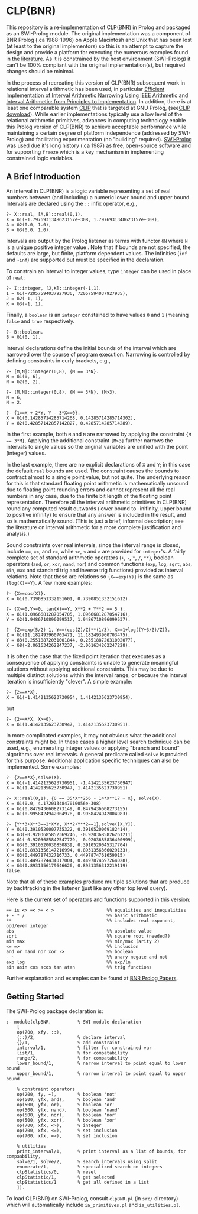 # CLP(BNR)
This repository is a re-implementation of CLP(BNR) in Prolog and packaged as an SWI-Prolog module. The original implementation was a component of BNR Prolog (.ca 1988-1996) on Apple Macintosh and Unix that has been lost (at least to the original implementors) so this is an attempt to capture the design and provide a platform for executing the numerous examples found in the [literature][bnrpp]. As it is constrained by the host environment (SWI-Prolog) it can't be 100% compliant with the original implementation(s), but required changes should be minimal.
 
In the process of recreating this version of CLP(BNR) subsequent work in relational interval arithmetic has been used, in particular [Efficient Implementation of Interval Arithmetic Narrowing Using IEEE Arithmetic][ia1] and [Interval Arithmetic: from Principles to Implementation][ia2]. In addition, there is at least one comparable system [CLIP][clip] that is targeted at GNU Prolog, (see[CLIP download][cldl]). While earlier implementations typically use a low level  of the relational arithmetic primitives, advances in computing technology enable this Prolog version of CLP(BNR) to achieve acceptable performance while maintaining a certain degree of platform independence (addressed by SWI-Prolog) and facilitating experimentation (no "building" required). [SWI-Prolog][swip] was used due it's long history (.ca 1987) as free, open-source software and for supporting `freeze` which is a key mechanism in implementing constrained logic variables.

## A Brief Introduction

An interval in CLP(BNR) is a logic variable representing a set of real numbers between (and including) a numeric lower bound and upper bound. Intervals are declared using the `::` infix operator, e.g.,

	?- X::real, [A,B]::real(0,1).
	X = δ1(-1.7976931348623157e+308, 1.7976931348623157e+308),
	A = δ2(0.0, 1.0),
	B = δ3(0.0, 1.0).

Intervals are output by the Prolog listener as terms with functor `δN` where `N` is a unique positive integer value . Note that if bounds are not specified, the defaults are large, but finite, platform dependent values. The infinities (`inf` and `-inf`) are supported but must be specified in the declaration. 

To constrain an interval to integer values, type `integer` can be used in place of `real`:

	?- I::integer, [J,K]::integer(-1,1).
	I = δ1(-72057594037927936, 72057594037927935),
	J = δ2(-1, 1),
	K = δ3(-1, 1).

Finally, a `boolean` is an `integer` constained to have values `0` and `1` (meaning `false` and `true` respectively.

	?- B::boolean.
	B = δ1(0, 1).

Interval declarations define the initial bounds of the interval which are narrowed over the course of program execution. Narrowing is controlled by defining constraints in curly brackets, e.g.,

	?- [M,N]::integer(0,8), {M == 3*N}.
	M = δ1(0, 6),
	N = δ2(0, 2).

	?- [M,N]::integer(0,8), {M == 3*N}, {M>3}.
	M = 6,
	N = 2.

	?- {1==X + 2*Y, Y - 3*X==0}.
	X = δ1(0.14285714285714268, 0.14285714285714302),
	Y = δ2(0.42857142857142827, 0.4285714285714289).

In the first example, both `M` and `N` are narrowed by applying the constraint `{M == 3*M}`. Applying the additional constraint `{M>3}` further narrows the intervals to single values so the original variables are unified with the point (integer) values.
 
In the last example, there are no explicit declarations of `X` and `Y`; in this case the default `real` bounds are used. The constraint causes the bounds to contract almost to a single point value, but not quite. The underlying reason for this is that standard floating point arithmetic is mathematically unsound due to floating point rounding errors and cannot represent all the real numbers in any case, due to the finite bit length of the floating point representation. Therefore all the interval arithmetic primitives in CLP(BNR) round any computed result outwards (lower bound to -inifinity, upper bound to positive infinity) to ensure that any answer is included in the result, and so is mathematically sound. (This is just a brief, informal description; see the literature on interval arithmetic for a more complete justification and analysis.)

Sound constraints over real intervals, since the interval range is closed, include `==`, `=<`, and `>=`, while `<>`, `<` and `>` are provided for `integer`'s. A fairly complete set of standard arithmetic operators (`+`, `-`, `*`, `/`, `**`), boolean operators (`and`, `or`, `xor`, `nand`, `nor`) and common functions (`exp`, `log`, `sqrt`, `abs`, `min`, `max` and standard trig and inverse trig functions) provided as interval relations. Note that these are relations so `{X==exp(Y)}` is the same as `{log(X)==Y}`. A few more examples:

	?- {X==cos(X)}.
	X = δ1(0.7390851332151601, 0.7390851332151612).

	?- {X>=0,Y>=0, tan(X)==Y, X**2 + Y**2 == 5 }.
	X = δ1(1.0966681287054705, 1.0966681287054716),
	Y = δ2(1.9486710896099517, 1.9486710896099537).

	?- {Z==exp(5/2)-1, Y==(cos(Z)/Z)**(1/3), X==1+log((Y+3/Z)/Z)}.
	Z = δ1(11.182493960703471, 11.182493960703475),
	Y = δ3(0.25518872031001844, 0.25518872031002077),
	X = δ8(-2.061634262247237, -2.061634262247228).

It is often the case that the fixed point iteration that executes as a consequence of applying constraints is unable to generate meaningful solutions without applying additional constraints. This may be due to multiple distinct solutions within the interval range, or because the interval iteration is insufficiently "clever". A simple example:

	?- {2==X*X}.
	X = δ1(-1.4142135623730954, 1.4142135623730954).
but 

	?- {2==X*X, X>=0}.
	X = δ1(1.4142135623730947, 1.4142135623730951).

In more complicated examples, it may not obvious what the additional constraints might be. In these cases a higher level search technique can be used, e.g., enumerating integer values or applying "branch and bound" algorithms over real intervals. A general predicate called `solve` is provided for this purpose. Additional application specific techniques can also be implemented. Some examples:

	?- {2==X*X},solve(X).
	X = δ1(-1.4142135623730951, -1.4142135623730947) 
	X = δ1(1.4142135623730947, 1.4142135623730951).

	?- X::real(0,1), {0 == 35*X**256 - 14*X**17 + X}, solve(X).
	X = δ1(0.0, 4.1720134847010056e-308) 
	X = δ1(0.8479436608273149, 0.8479436608273155) 
	X = δ1(0.9958424942004978, 0.9958424942004983).

	?- {Y**3+X**3==2*X*Y, X**2+Y**2==1},solve([X,Y]).
	Y = δ1(0.3910520007735322, 0.3910520069182414),
	X = δ3(-0.9203685852369246, -0.9203685826261211) 
	Y = δ1(-0.9203685842547779, -0.9203685836400999),
	X = δ3(0.3910520030850839, 0.3910520045317704) 
	Y = δ1(0.8931356147216994, 0.8931356366029133),
	X = δ3(0.449787432716733, 0.4497874761659015) 
	Y = δ1(0.4497874434017004, 0.4497874697264028),
	X = δ3(0.8931356179646626, 0.8931356312219119) 
	false.

Note that all of these examples produce multiple solutions that are produce by backtracking in the listener (just like any other top level query).

Here is the current set of operators and functions supported in this version:

	== is <> =< >= < >                    %% equalities and inequalities
	+ - * /                               %% basic arithmetic
	**                                    %% includes real exponent, odd/even integer
	abs                                   %% absolute value
	sqrt                                  %% square root (needed?)
	min max                               %% min/max (arity 2)
	<= =>                                 %% inclusion
	and or nand nor xor ->                %% boolean
	- ~                                   %% unary negate and not
	exp log                               %% exp/ln
	sin asin cos acos tan atan            %% trig functions


Further explanation and examples can be found at [BNR Prolog Papers][bnrpp].

[ia1]:   http://fab.cba.mit.edu/classes/S62.12/docs/Hickey_interval.pdf
[ia2]:   http://citeseerx.ist.psu.edu/viewdoc/summary?doi=10.1.1.44.6767
[clip]:  https://scholar.lib.vt.edu/ejournals/JFLP/jflp-mirror/articles/2001/S01-02/JFLP-A01-07.pdf
[cldl]:  http://interval.sourceforge.net/interval/index.html
[swip]:  http://www.swi-prolog.org
[bnrpp]: https://ridgeworks.github.io/BNRProlog-Papers
	

## Getting Started

The SWI-Prolog package declaration is:

	:- module(clpBNR,          % SWI module declaration
		[
		op(700, xfy, ::),
		(::)/2,                % declare interval
		{}/1,                  % add constraint
		interval/1,            % filter for constrained var
		list/1,                % for compatability
		range/2,               % for compatability
		lower_bound/1,         % narrow interval to point equal to lower bound
		upper_bound/1,         % narrow interval to point equal to upper bound
					   
		% constraint operators
		op(200, fy, ~),        % boolean 'not'
		op(500, yfx, and),     % boolean 'and'
		op(500, yfx, or),      % boolean 'or'
		op(500, yfx, nand),    % boolean 'nand'
		op(500, yfx, nor),     % boolean 'nor'
		op(500, yfx, xor),     % boolean 'xor'
		op(700, xfx, <>),      % integer
		op(700, xfx, <=),      % set inclusion
		op(700, xfx, =>),      % set inclusion
					   
		% utilities
		print_interval/1,      % print interval as a list of bounds, for compaability, 
		solve/1, solve/2,      % search intervals using split
		enumerate/1,           % specialized search on integers
		clpStatistics/0,       % reset
		clpStatistic/1,        % get selected
		clpStatistics/1        % get all defined in a list
		]).


To load CLP(BNR) on SWI-Prolog, consult `clpBNR.pl` (in `src/` directory) which will automatically include `ia_primitives.pl` and `ia_utilities.pl`.
